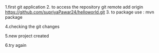 1.first git application
2. to access the repository git remote add origin https://github.com/supriyaPawar24/helloworld.git
3. to package use : mvn package

4.checking the git changes

5.new project created

6.try again